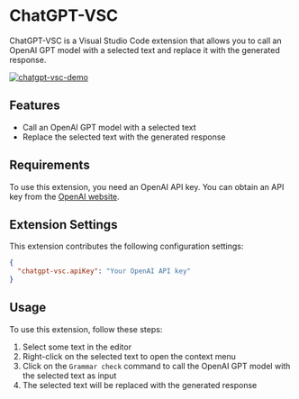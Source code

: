 # ChatGPT-VSC

ChatGPT-VSC is a Visual Studio Code extension that allows you to call an OpenAI GPT model with a selected text and replace it with the generated response.

[![chatgpt-vsc-demo](https://img.youtube.com/vi/1Hj7P0RO6jo/0.jpg)](https://www.youtube.com/watch?v=1Hj7P0RO6jo)

## Features

- Call an OpenAI GPT model with a selected text
- Replace the selected text with the generated response

## Requirements

To use this extension, you need an OpenAI API key. You can obtain an API key from the [OpenAI website](https://platform.openai.com/account/api-keys).

## Extension Settings

This extension contributes the following configuration settings:

```json
{
  "chatgpt-vsc.apiKey": "Your OpenAI API key"
}
```

## Usage

To use this extension, follow these steps:

1. Select some text in the editor
2. Right-click on the selected text to open the context menu
3. Click on the `Grammar check` command to call the OpenAI GPT model with the selected text as input
4. The selected text will be replaced with the generated response
